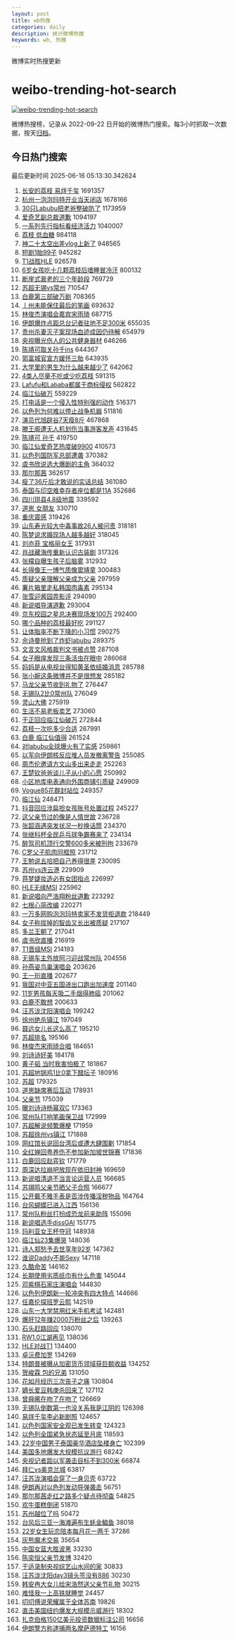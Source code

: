 ```yaml
---
layout: post
title: wb热搜
categories: daily
description: 统计微博热搜
keywords: wb, 热搜
---
```


微博实时热搜更新

# weibo-trending-hot-search

[![weibo-trending-hot-search](https://github.com/ameizi/weibo-trending-hot-search/actions/workflows/ci.yml/badge.svg)](https://github.com/ameizi/weibo-trending-hot-search/actions/workflows/ci.yml)

微博热搜榜，记录从 2022-09-22 日开始的微博热门搜索。每3小时抓取一次数据，按天[归档](./archives)。

## 今日热门搜索

<!-- BEGIN --> 
最后更新时间 2025-06-16 05:13:30.342624 
1. [长安的荔枝 易烊千玺](https://s.weibo.com/weibo?q=%E9%95%BF%E5%AE%89%E7%9A%84%E8%8D%94%E6%9E%9D%20%E6%98%93%E7%83%8A%E5%8D%83%E7%8E%BA&t=31&band_rank=1&Refer=top) 1691357
1. [杭州一泡泡玛特开业当天闭店](https://s.weibo.com/weibo?q=%23%E6%9D%AD%E5%B7%9E%E4%B8%80%E6%B3%A1%E6%B3%A1%E7%8E%9B%E7%89%B9%E5%BC%80%E4%B8%9A%E5%BD%93%E5%A4%A9%E9%97%AD%E5%BA%97%23&t=31&band_rank=2&Refer=top) 1678166
1. [30只Labubu把老爸整破防了](https://s.weibo.com/weibo?q=%2330%E5%8F%AALabubu%E6%8A%8A%E8%80%81%E7%88%B8%E6%95%B4%E7%A0%B4%E9%98%B2%E4%BA%86%23&t=31&band_rank=1&Refer=top) 1173959
1. [爱奇艺副总裁道歉](https://s.weibo.com/weibo?q=%23%E7%88%B1%E5%A5%87%E8%89%BA%E5%89%AF%E6%80%BB%E8%A3%81%E9%81%93%E6%AD%89%23&t=31&band_rank=2&Refer=top) 1094197
1. [一系列先行指标看经济活力](https://s.weibo.com/weibo?q=%23%E4%B8%80%E7%B3%BB%E5%88%97%E5%85%88%E8%A1%8C%E6%8C%87%E6%A0%87%E7%9C%8B%E7%BB%8F%E6%B5%8E%E6%B4%BB%E5%8A%9B%23&t=31&band_rank=3&Refer=top) 1040007
1. [荔枝 低血糖](https://s.weibo.com/weibo?q=%E8%8D%94%E6%9E%9D%20%E4%BD%8E%E8%A1%80%E7%B3%96&t=31&band_rank=2&Refer=top) 984118
1. [神二十太空出差vlog上新了](https://s.weibo.com/weibo?q=%23%E7%A5%9E%E4%BA%8C%E5%8D%81%E5%A4%AA%E7%A9%BA%E5%87%BA%E5%B7%AEvlog%E4%B8%8A%E6%96%B0%E4%BA%86%23&t=31&band_rank=3&Refer=top) 948565
1. [短剧1胎99子](https://s.weibo.com/weibo?q=%23%E7%9F%AD%E5%89%A71%E8%83%8E99%E5%AD%90%23&t=31&band_rank=4&Refer=top) 945282
1. [T1战胜HLE](https://s.weibo.com/weibo?q=T1%E6%88%98%E8%83%9CHLE&t=31&band_rank=5&Refer=top) 926578
1. [6岁女孩吃十几颗荔枝后嗜睡冒冷汗](https://s.weibo.com/weibo?q=%236%E5%B2%81%E5%A5%B3%E5%AD%A9%E5%90%83%E5%8D%81%E5%87%A0%E9%A2%97%E8%8D%94%E6%9E%9D%E5%90%8E%E5%97%9C%E7%9D%A1%E5%86%92%E5%86%B7%E6%B1%97%23&t=31&band_rank=6&Refer=top) 800132
1. [断崖式衰老的三个年龄段](https://s.weibo.com/weibo?q=%E6%96%AD%E5%B4%96%E5%BC%8F%E8%A1%B0%E8%80%81%E7%9A%84%E4%B8%89%E4%B8%AA%E5%B9%B4%E9%BE%84%E6%AE%B5&t=31&band_rank=5&Refer=top) 769729
1. [苏超无锡vs常州](https://s.weibo.com/weibo?q=%23%E8%8B%8F%E8%B6%85%E6%97%A0%E9%94%A1vs%E5%B8%B8%E5%B7%9E%23&t=31&band_rank=3&Refer=top) 710547
1. [白鹿第三部破万剧](https://s.weibo.com/weibo?q=%23%E7%99%BD%E9%B9%BF%E7%AC%AC%E4%B8%89%E9%83%A8%E7%A0%B4%E4%B8%87%E5%89%A7%23&t=31&band_rank=6&Refer=top) 708365
1. [丨州未能保住最后的笔画](https://s.weibo.com/weibo?q=%23%E4%B8%A8%E5%B7%9E%E6%9C%AA%E8%83%BD%E4%BF%9D%E4%BD%8F%E6%9C%80%E5%90%8E%E7%9A%84%E7%AC%94%E7%94%BB%23&t=31&band_rank=7&Refer=top) 693632
1. [林俊杰演唱会嘉宾宋雨琦](https://s.weibo.com/weibo?q=%23%E6%9E%97%E4%BF%8A%E6%9D%B0%E6%BC%94%E5%94%B1%E4%BC%9A%E5%98%89%E5%AE%BE%E5%AE%8B%E9%9B%A8%E7%90%A6%23&t=31&band_rank=4&Refer=top) 687715
1. [伊朗爆炸点距总台记者驻地不足300米](https://s.weibo.com/weibo?q=%23%E4%BC%8A%E6%9C%97%E7%88%86%E7%82%B8%E7%82%B9%E8%B7%9D%E6%80%BB%E5%8F%B0%E8%AE%B0%E8%80%85%E9%A9%BB%E5%9C%B0%E4%B8%8D%E8%B6%B3300%E7%B1%B3%23&t=31&band_rank=8&Refer=top) 655035
1. [贵州杀妻灭子案现场血迹成因仍待解](https://s.weibo.com/weibo?q=%23%E8%B4%B5%E5%B7%9E%E6%9D%80%E5%A6%BB%E7%81%AD%E5%AD%90%E6%A1%88%E7%8E%B0%E5%9C%BA%E8%A1%80%E8%BF%B9%E6%88%90%E5%9B%A0%E4%BB%8D%E5%BE%85%E8%A7%A3%23&t=31&band_rank=9&Refer=top) 654979
1. [央视曝光伤人的公共健身器材](https://s.weibo.com/weibo?q=%23%E5%A4%AE%E8%A7%86%E6%9B%9D%E5%85%89%E4%BC%A4%E4%BA%BA%E7%9A%84%E5%85%AC%E5%85%B1%E5%81%A5%E8%BA%AB%E5%99%A8%E6%9D%90%23&t=31&band_rank=10&Refer=top) 646266
1. [陈靖可取关孙千ins](https://s.weibo.com/weibo?q=%23%E9%99%88%E9%9D%96%E5%8F%AF%E5%8F%96%E5%85%B3%E5%AD%99%E5%8D%83ins%23&t=31&band_rank=11&Refer=top) 644367
1. [郭富城官宣方媛怀三胎](https://s.weibo.com/weibo?q=%23%E9%83%AD%E5%AF%8C%E5%9F%8E%E5%AE%98%E5%AE%A3%E6%96%B9%E5%AA%9B%E6%80%80%E4%B8%89%E8%83%8E%23&t=31&band_rank=11&Refer=top) 643935
1. [大学里的男生为什么越来越少了](https://s.weibo.com/weibo?q=%23%E5%A4%A7%E5%AD%A6%E9%87%8C%E7%9A%84%E7%94%B7%E7%94%9F%E4%B8%BA%E4%BB%80%E4%B9%88%E8%B6%8A%E6%9D%A5%E8%B6%8A%E5%B0%91%E4%BA%86%23&t=31&band_rank=13&Refer=top) 642062
1. [4类人尽量不吃或少吃荔枝](https://s.weibo.com/weibo?q=%234%E7%B1%BB%E4%BA%BA%E5%B0%BD%E9%87%8F%E4%B8%8D%E5%90%83%E6%88%96%E5%B0%91%E5%90%83%E8%8D%94%E6%9E%9D%23&t=31&band_rank=7&Refer=top) 591315
1. [Lafufu和Lababa都属于商标侵权](https://s.weibo.com/weibo?q=%23Lafufu%E5%92%8CLababa%E9%83%BD%E5%B1%9E%E4%BA%8E%E5%95%86%E6%A0%87%E4%BE%B5%E6%9D%83%23&t=31&band_rank=6&Refer=top) 562822
1. [临江仙破万](https://s.weibo.com/weibo?q=%E4%B8%B4%E6%B1%9F%E4%BB%99%E7%A0%B4%E4%B8%87&t=31&band_rank=14&Refer=top) 559229
1. [打电话是一个侵入性特别强的动作](https://s.weibo.com/weibo?q=%E6%89%93%E7%94%B5%E8%AF%9D%E6%98%AF%E4%B8%80%E4%B8%AA%E4%BE%B5%E5%85%A5%E6%80%A7%E7%89%B9%E5%88%AB%E5%BC%BA%E7%9A%84%E5%8A%A8%E4%BD%9C&t=31&band_rank=8&Refer=top) 516371
1. [以色列为何难以停止战争机器](https://s.weibo.com/weibo?q=%23%E4%BB%A5%E8%89%B2%E5%88%97%E4%B8%BA%E4%BD%95%E9%9A%BE%E4%BB%A5%E5%81%9C%E6%AD%A2%E6%88%98%E4%BA%89%E6%9C%BA%E5%99%A8%23&t=31&band_rank=15&Refer=top) 511816
1. [演员代旭辟谷7天瘦8斤](https://s.weibo.com/weibo?q=%23%E6%BC%94%E5%91%98%E4%BB%A3%E6%97%AD%E8%BE%9F%E8%B0%B77%E5%A4%A9%E7%98%A68%E6%96%A4%23&t=31&band_rank=16&Refer=top) 467868
1. [滕王阁遭无人机划伤当事游客发声](https://s.weibo.com/weibo?q=%23%E6%BB%95%E7%8E%8B%E9%98%81%E9%81%AD%E6%97%A0%E4%BA%BA%E6%9C%BA%E5%88%92%E4%BC%A4%E5%BD%93%E4%BA%8B%E6%B8%B8%E5%AE%A2%E5%8F%91%E5%A3%B0%23&t=31&band_rank=17&Refer=top) 431645
1. [陈靖可 孙千](https://s.weibo.com/weibo?q=%E9%99%88%E9%9D%96%E5%8F%AF%20%E5%AD%99%E5%8D%83&t=31&band_rank=18&Refer=top) 419750
1. [临江仙爱奇艺热度破9900](https://s.weibo.com/weibo?q=%23%E4%B8%B4%E6%B1%9F%E4%BB%99%E7%88%B1%E5%A5%87%E8%89%BA%E7%83%AD%E5%BA%A6%E7%A0%B49900%23&t=31&band_rank=7&Refer=top) 410573
1. [以色列国防军总部遭袭](https://s.weibo.com/weibo?q=%23%E4%BB%A5%E8%89%B2%E5%88%97%E5%9B%BD%E9%98%B2%E5%86%9B%E6%80%BB%E9%83%A8%E9%81%AD%E8%A2%AD%23&t=31&band_rank=9&Refer=top) 370382
1. [虞书欣说选大爆剧的主角](https://s.weibo.com/weibo?q=%23%E8%99%9E%E4%B9%A6%E6%AC%A3%E8%AF%B4%E9%80%89%E5%A4%A7%E7%88%86%E5%89%A7%E7%9A%84%E4%B8%BB%E8%A7%92%23&t=31&band_rank=10&Refer=top) 364032
1. [那尔那茜](https://s.weibo.com/weibo?q=%E9%82%A3%E5%B0%94%E9%82%A3%E8%8C%9C&t=31&band_rank=11&Refer=top) 362617
1. [瘦了36斤后才敢说的实话总结](https://s.weibo.com/weibo?q=%E7%98%A6%E4%BA%8636%E6%96%A4%E5%90%8E%E6%89%8D%E6%95%A2%E8%AF%B4%E7%9A%84%E5%AE%9E%E8%AF%9D%E6%80%BB%E7%BB%93&t=31&band_rank=12&Refer=top) 361080
1. [泰国与印空难幸存者座位都是11A](https://s.weibo.com/weibo?q=%23%E6%B3%B0%E5%9B%BD%E4%B8%8E%E5%8D%B0%E7%A9%BA%E9%9A%BE%E5%B9%B8%E5%AD%98%E8%80%85%E5%BA%A7%E4%BD%8D%E9%83%BD%E6%98%AF11A%23&t=31&band_rank=15&Refer=top) 352686
1. [四川珙县4.8级地震](https://s.weibo.com/weibo?q=%23%E5%9B%9B%E5%B7%9D%E7%8F%99%E5%8E%BF4.8%E7%BA%A7%E5%9C%B0%E9%9C%87%23&t=31&band_rank=8&Refer=top) 339592
1. [道崽 女朋友](https://s.weibo.com/weibo?q=%E9%81%93%E5%B4%BD%20%E5%A5%B3%E6%9C%8B%E5%8F%8B&t=31&band_rank=13&Refer=top) 330710
1. [重庆震感](https://s.weibo.com/weibo?q=%E9%87%8D%E5%BA%86%E9%9C%87%E6%84%9F&t=31&band_rank=9&Refer=top) 319426
1. [山东寿光较大中毒事故26人被问责](https://s.weibo.com/weibo?q=%23%E5%B1%B1%E4%B8%9C%E5%AF%BF%E5%85%89%E8%BE%83%E5%A4%A7%E4%B8%AD%E6%AF%92%E4%BA%8B%E6%95%8526%E4%BA%BA%E8%A2%AB%E9%97%AE%E8%B4%A3%23&t=31&band_rank=10&Refer=top) 318181
1. [陈梦说求婚现场人越多越好](https://s.weibo.com/weibo?q=%23%E9%99%88%E6%A2%A6%E8%AF%B4%E6%B1%82%E5%A9%9A%E7%8E%B0%E5%9C%BA%E4%BA%BA%E8%B6%8A%E5%A4%9A%E8%B6%8A%E5%A5%BD%23&t=31&band_rank=12&Refer=top) 318045
1. [刘亦菲 宝格丽女王](https://s.weibo.com/weibo?q=%E5%88%98%E4%BA%A6%E8%8F%B2%20%E5%AE%9D%E6%A0%BC%E4%B8%BD%E5%A5%B3%E7%8E%8B&t=31&band_rank=13&Refer=top) 317931
1. [肖战藏海传重新认识古装剧](https://s.weibo.com/weibo?q=%23%E8%82%96%E6%88%98%E8%97%8F%E6%B5%B7%E4%BC%A0%E9%87%8D%E6%96%B0%E8%AE%A4%E8%AF%86%E5%8F%A4%E8%A3%85%E5%89%A7%23&t=31&band_rank=14&Refer=top) 317326
1. [张檬自曝生孩子后脑雾](https://s.weibo.com/weibo?q=%23%E5%BC%A0%E6%AA%AC%E8%87%AA%E6%9B%9D%E7%94%9F%E5%AD%A9%E5%AD%90%E5%90%8E%E8%84%91%E9%9B%BE%23&t=31&band_rank=21&Refer=top) 312932
1. [长得像王一博气质像窦靖童](https://s.weibo.com/weibo?q=%E9%95%BF%E5%BE%97%E5%83%8F%E7%8E%8B%E4%B8%80%E5%8D%9A%E6%B0%94%E8%B4%A8%E5%83%8F%E7%AA%A6%E9%9D%96%E7%AB%A5&t=31&band_rank=22&Refer=top) 300483
1. [质疑父亲理解父亲成为父亲](https://s.weibo.com/weibo?q=%23%E8%B4%A8%E7%96%91%E7%88%B6%E4%BA%B2%E7%90%86%E8%A7%A3%E7%88%B6%E4%BA%B2%E6%88%90%E4%B8%BA%E7%88%B6%E4%BA%B2%23&t=31&band_rank=15&Refer=top) 297959
1. [薯片箱里走私韩国肉毒素](https://s.weibo.com/weibo?q=%23%E8%96%AF%E7%89%87%E7%AE%B1%E9%87%8C%E8%B5%B0%E7%A7%81%E9%9F%A9%E5%9B%BD%E8%82%89%E6%AF%92%E7%B4%A0%23&t=31&band_rank=16&Refer=top) 295134
1. [张雪迎酱园弄影评](https://s.weibo.com/weibo?q=%E5%BC%A0%E9%9B%AA%E8%BF%8E%E9%85%B1%E5%9B%AD%E5%BC%84%E5%BD%B1%E8%AF%84&t=31&band_rank=17&Refer=top) 294090
1. [新说唱导演道歉](https://s.weibo.com/weibo?q=%23%E6%96%B0%E8%AF%B4%E5%94%B1%E5%AF%BC%E6%BC%94%E9%81%93%E6%AD%89%23&t=31&band_rank=18&Refer=top) 293004
1. [京东校园之星总决赛现场发100万](https://s.weibo.com/weibo?q=%23%E4%BA%AC%E4%B8%9C%E6%A0%A1%E5%9B%AD%E4%B9%8B%E6%98%9F%E6%80%BB%E5%86%B3%E8%B5%9B%E7%8E%B0%E5%9C%BA%E5%8F%91100%E4%B8%87%23&t=31&band_rank=19&Refer=top) 292400
1. [哪个品种的荔枝最好吃](https://s.weibo.com/weibo?q=%E5%93%AA%E4%B8%AA%E5%93%81%E7%A7%8D%E7%9A%84%E8%8D%94%E6%9E%9D%E6%9C%80%E5%A5%BD%E5%90%83&t=31&band_rank=20&Refer=top) 291127
1. [让体脂率不断下降的小习惯](https://s.weibo.com/weibo?q=%23%E8%AE%A9%E4%BD%93%E8%84%82%E7%8E%87%E4%B8%8D%E6%96%AD%E4%B8%8B%E9%99%8D%E7%9A%84%E5%B0%8F%E4%B9%A0%E6%83%AF%23&t=31&band_rank=21&Refer=top) 290275
1. [佘诗曼抢到了炸虾labubu](https://s.weibo.com/weibo?q=%E4%BD%98%E8%AF%97%E6%9B%BC%E6%8A%A2%E5%88%B0%E4%BA%86%E7%82%B8%E8%99%BElabubu&t=31&band_rank=23&Refer=top) 289375
1. [文言文风格裁判文书被点赞](https://s.weibo.com/weibo?q=%23%E6%96%87%E8%A8%80%E6%96%87%E9%A3%8E%E6%A0%BC%E8%A3%81%E5%88%A4%E6%96%87%E4%B9%A6%E8%A2%AB%E7%82%B9%E8%B5%9E%23&t=31&band_rank=24&Refer=top) 287108
1. [女子眼痒发现三条活虫在眼中](https://s.weibo.com/weibo?q=%23%E5%A5%B3%E5%AD%90%E7%9C%BC%E7%97%92%E5%8F%91%E7%8E%B0%E4%B8%89%E6%9D%A1%E6%B4%BB%E8%99%AB%E5%9C%A8%E7%9C%BC%E4%B8%AD%23&t=31&band_rank=25&Refer=top) 286068
1. [妈妈是从电视台得知黄圣依结婚消息](https://s.weibo.com/weibo?q=%23%E5%A6%88%E5%A6%88%E6%98%AF%E4%BB%8E%E7%94%B5%E8%A7%86%E5%8F%B0%E5%BE%97%E7%9F%A5%E9%BB%84%E5%9C%A3%E4%BE%9D%E7%BB%93%E5%A9%9A%E6%B6%88%E6%81%AF%23&t=31&band_rank=16&Refer=top) 285788
1. [张小婉这条微博并不是很想发](https://s.weibo.com/weibo?q=%E5%BC%A0%E5%B0%8F%E5%A9%89%E8%BF%99%E6%9D%A1%E5%BE%AE%E5%8D%9A%E5%B9%B6%E4%B8%8D%E6%98%AF%E5%BE%88%E6%83%B3%E5%8F%91&t=31&band_rank=17&Refer=top) 285182
1. [马龙父亲节收到礼物了](https://s.weibo.com/weibo?q=%23%E9%A9%AC%E9%BE%99%E7%88%B6%E4%BA%B2%E8%8A%82%E6%94%B6%E5%88%B0%E7%A4%BC%E7%89%A9%E4%BA%86%23&t=31&band_rank=18&Refer=top) 276447
1. [无锡队2比0常州队](https://s.weibo.com/weibo?q=%23%E6%97%A0%E9%94%A1%E9%98%9F2%E6%AF%940%E5%B8%B8%E5%B7%9E%E9%98%9F%23&t=31&band_rank=27&Refer=top) 276049
1. [灵山大佛](https://s.weibo.com/weibo?q=%E7%81%B5%E5%B1%B1%E5%A4%A7%E4%BD%9B&t=31&band_rank=28&Refer=top) 275919
1. [生活不易老板卖艺](https://s.weibo.com/weibo?q=%23%E7%94%9F%E6%B4%BB%E4%B8%8D%E6%98%93%E8%80%81%E6%9D%BF%E5%8D%96%E8%89%BA%23&t=31&band_rank=19&Refer=top) 273060
1. [于正回应临江仙破万](https://s.weibo.com/weibo?q=%23%E4%BA%8E%E6%AD%A3%E5%9B%9E%E5%BA%94%E4%B8%B4%E6%B1%9F%E4%BB%99%E7%A0%B4%E4%B8%87%23&t=31&band_rank=29&Refer=top) 272844
1. [荔枝一次吃多少合适](https://s.weibo.com/weibo?q=%E8%8D%94%E6%9E%9D%E4%B8%80%E6%AC%A1%E5%90%83%E5%A4%9A%E5%B0%91%E5%90%88%E9%80%82&t=31&band_rank=20&Refer=top) 267991
1. [白鹿 临江仙值得](https://s.weibo.com/weibo?q=%E7%99%BD%E9%B9%BF%20%E4%B8%B4%E6%B1%9F%E4%BB%99%E5%80%BC%E5%BE%97&t=31&band_rank=30&Refer=top) 261524
1. [对labubu全球爆火有了实感](https://s.weibo.com/weibo?q=%E5%AF%B9labubu%E5%85%A8%E7%90%83%E7%88%86%E7%81%AB%E6%9C%89%E4%BA%86%E5%AE%9E%E6%84%9F&t=31&band_rank=21&Refer=top) 259861
1. [以军向伊朗核反应堆人员发撤离警告](https://s.weibo.com/weibo?q=%23%E4%BB%A5%E5%86%9B%E5%90%91%E4%BC%8A%E6%9C%97%E6%A0%B8%E5%8F%8D%E5%BA%94%E5%A0%86%E4%BA%BA%E5%91%98%E5%8F%91%E6%92%A4%E7%A6%BB%E8%AD%A6%E5%91%8A%23&t=31&band_rank=22&Refer=top) 255085
1. [周杰伦邀请方文山多出来走走](https://s.weibo.com/weibo?q=%E5%91%A8%E6%9D%B0%E4%BC%A6%E9%82%80%E8%AF%B7%E6%96%B9%E6%96%87%E5%B1%B1%E5%A4%9A%E5%87%BA%E6%9D%A5%E8%B5%B0%E8%B5%B0&t=31&band_rank=24&Refer=top) 252263
1. [王楚钦爸爸谈儿子从小的心愿](https://s.weibo.com/weibo?q=%23%E7%8E%8B%E6%A5%9A%E9%92%A6%E7%88%B8%E7%88%B8%E8%B0%88%E5%84%BF%E5%AD%90%E4%BB%8E%E5%B0%8F%E7%9A%84%E5%BF%83%E6%84%BF%23&t=31&band_rank=31&Refer=top) 250992
1. [小区地库电表通向外围商铺引质疑](https://s.weibo.com/weibo?q=%23%E5%B0%8F%E5%8C%BA%E5%9C%B0%E5%BA%93%E7%94%B5%E8%A1%A8%E9%80%9A%E5%90%91%E5%A4%96%E5%9B%B4%E5%95%86%E9%93%BA%E5%BC%95%E8%B4%A8%E7%96%91%23&t=31&band_rank=25&Refer=top) 249909
1. [Vogue85花群封站位](https://s.weibo.com/weibo?q=%23Vogue85%E8%8A%B1%E7%BE%A4%E5%B0%81%E7%AB%99%E4%BD%8D%23&t=31&band_rank=23&Refer=top) 249357
1. [临江仙](https://s.weibo.com/weibo?q=%E4%B8%B4%E6%B1%9F%E4%BB%99&t=31&band_rank=26&Refer=top) 248471
1. [抖音回应涉扁担女孩账号处置过程](https://s.weibo.com/weibo?q=%23%E6%8A%96%E9%9F%B3%E5%9B%9E%E5%BA%94%E6%B6%89%E6%89%81%E6%8B%85%E5%A5%B3%E5%AD%A9%E8%B4%A6%E5%8F%B7%E5%A4%84%E7%BD%AE%E8%BF%87%E7%A8%8B%23&t=31&band_rank=24&Refer=top) 245227
1. [这父亲节过的像是人情世故](https://s.weibo.com/weibo?q=%E8%BF%99%E7%88%B6%E4%BA%B2%E8%8A%82%E8%BF%87%E7%9A%84%E5%83%8F%E6%98%AF%E4%BA%BA%E6%83%85%E4%B8%96%E6%95%85&t=31&band_rank=25&Refer=top) 236728
1. [张韶涵遇突发状况一秒换话筒](https://s.weibo.com/weibo?q=%23%E5%BC%A0%E9%9F%B6%E6%B6%B5%E9%81%87%E7%AA%81%E5%8F%91%E7%8A%B6%E5%86%B5%E4%B8%80%E7%A7%92%E6%8D%A2%E8%AF%9D%E7%AD%92%23&t=31&band_rank=27&Refer=top) 234370
1. [张继科杯全民乒乓球争霸赛来了](https://s.weibo.com/weibo?q=%23%E5%BC%A0%E7%BB%A7%E7%A7%91%E6%9D%AF%E5%85%A8%E6%B0%91%E4%B9%92%E4%B9%93%E7%90%83%E4%BA%89%E9%9C%B8%E8%B5%9B%E6%9D%A5%E4%BA%86%23&t=31&band_rank=26&Refer=top) 234134
1. [醉驾司机顶行交警600多米被刑拘](https://s.weibo.com/weibo?q=%23%E9%86%89%E9%A9%BE%E5%8F%B8%E6%9C%BA%E9%A1%B6%E8%A1%8C%E4%BA%A4%E8%AD%A6600%E5%A4%9A%E7%B1%B3%E8%A2%AB%E5%88%91%E6%8B%98%23&t=31&band_rank=27&Refer=top) 233679
1. [C罗父子肌肉同框照](https://s.weibo.com/weibo?q=%23C%E7%BD%97%E7%88%B6%E5%AD%90%E8%82%8C%E8%82%89%E5%90%8C%E6%A1%86%E7%85%A7%23&t=31&band_rank=32&Refer=top) 231712
1. [王勉说五哈把自己养得很差](https://s.weibo.com/weibo?q=%23%E7%8E%8B%E5%8B%89%E8%AF%B4%E4%BA%94%E5%93%88%E6%8A%8A%E8%87%AA%E5%B7%B1%E5%85%BB%E5%BE%97%E5%BE%88%E5%B7%AE%23&t=31&band_rank=28&Refer=top) 230095
1. [苏州vs连云港](https://s.weibo.com/weibo?q=%E8%8B%8F%E5%B7%9Evs%E8%BF%9E%E4%BA%91%E6%B8%AF&t=31&band_rank=28&Refer=top) 229909
1. [蒋梦婕妆造必有女团指点](https://s.weibo.com/weibo?q=%E8%92%8B%E6%A2%A6%E5%A9%95%E5%A6%86%E9%80%A0%E5%BF%85%E6%9C%89%E5%A5%B3%E5%9B%A2%E6%8C%87%E7%82%B9&t=31&band_rank=29&Refer=top) 226997
1. [HLE无缘MSI](https://s.weibo.com/weibo?q=HLE%E6%97%A0%E7%BC%98MSI&t=31&band_rank=30&Refer=top) 225962
1. [新说唱向严浩翔粉丝道歉](https://s.weibo.com/weibo?q=%23%E6%96%B0%E8%AF%B4%E5%94%B1%E5%90%91%E4%B8%A5%E6%B5%A9%E7%BF%94%E7%B2%89%E4%B8%9D%E9%81%93%E6%AD%89%23&t=31&band_rank=31&Refer=top) 223292
1. [七根心简改编](https://s.weibo.com/weibo?q=%E4%B8%83%E6%A0%B9%E5%BF%83%E7%AE%80%E6%94%B9%E7%BC%96&t=31&band_rank=29&Refer=top) 220271
1. [一万多网购泡泡玛特卖家不发货拒退款](https://s.weibo.com/weibo?q=%23%E4%B8%80%E4%B8%87%E5%A4%9A%E7%BD%91%E8%B4%AD%E6%B3%A1%E6%B3%A1%E7%8E%9B%E7%89%B9%E5%8D%96%E5%AE%B6%E4%B8%8D%E5%8F%91%E8%B4%A7%E6%8B%92%E9%80%80%E6%AC%BE%23&t=31&band_rank=33&Refer=top) 218449
1. [女子称拔掉的智齿又长出被质疑](https://s.weibo.com/weibo?q=%23%E5%A5%B3%E5%AD%90%E7%A7%B0%E6%8B%94%E6%8E%89%E7%9A%84%E6%99%BA%E9%BD%BF%E5%8F%88%E9%95%BF%E5%87%BA%E8%A2%AB%E8%B4%A8%E7%96%91%23&t=31&band_rank=30&Refer=top) 217107
1. [多兰王朝了](https://s.weibo.com/weibo?q=%E5%A4%9A%E5%85%B0%E7%8E%8B%E6%9C%9D%E4%BA%86&t=31&band_rank=32&Refer=top) 217041
1. [虞书欣直播](https://s.weibo.com/weibo?q=%E8%99%9E%E4%B9%A6%E6%AC%A3%E7%9B%B4%E6%92%AD&t=31&band_rank=31&Refer=top) 216919
1. [T1晋级MSI](https://s.weibo.com/weibo?q=T1%E6%99%8B%E7%BA%A7MSI&t=31&band_rank=33&Refer=top) 214193
1. [无锡车主外放阿刁迎战常州队](https://s.weibo.com/weibo?q=%23%E6%97%A0%E9%94%A1%E8%BD%A6%E4%B8%BB%E5%A4%96%E6%94%BE%E9%98%BF%E5%88%81%E8%BF%8E%E6%88%98%E5%B8%B8%E5%B7%9E%E9%98%9F%23&t=31&band_rank=36&Refer=top) 204556
1. [孙燕姿鸟巢演唱会](https://s.weibo.com/weibo?q=%E5%AD%99%E7%87%95%E5%A7%BF%E9%B8%9F%E5%B7%A2%E6%BC%94%E5%94%B1%E4%BC%9A&t=31&band_rank=32&Refer=top) 203626
1. [王一珩直播](https://s.weibo.com/weibo?q=%E7%8E%8B%E4%B8%80%E7%8F%A9%E7%9B%B4%E6%92%AD&t=31&band_rank=37&Refer=top) 202677
1. [我国对中亚五国进出口跑出加速度](https://s.weibo.com/weibo?q=%23%E6%88%91%E5%9B%BD%E5%AF%B9%E4%B8%AD%E4%BA%9A%E4%BA%94%E5%9B%BD%E8%BF%9B%E5%87%BA%E5%8F%A3%E8%B7%91%E5%87%BA%E5%8A%A0%E9%80%9F%E5%BA%A6%23&t=31&band_rank=3&Refer=top) 201140
1. [11岁男孩每天吸二手烟得肺癌](https://s.weibo.com/weibo?q=%2311%E5%B2%81%E7%94%B7%E5%AD%A9%E6%AF%8F%E5%A4%A9%E5%90%B8%E4%BA%8C%E6%89%8B%E7%83%9F%E5%BE%97%E8%82%BA%E7%99%8C%23&t=31&band_rank=4&Refer=top) 201062
1. [白鹿不敢想](https://s.weibo.com/weibo?q=%23%E7%99%BD%E9%B9%BF%E4%B8%8D%E6%95%A2%E6%83%B3%23&t=31&band_rank=5&Refer=top) 200633
1. [汪苏泷沈阳演唱会](https://s.weibo.com/weibo?q=%E6%B1%AA%E8%8B%8F%E6%B3%B7%E6%B2%88%E9%98%B3%E6%BC%94%E5%94%B1%E4%BC%9A&t=31&band_rank=38&Refer=top) 199242
1. [徐州绝杀镇江](https://s.weibo.com/weibo?q=%E5%BE%90%E5%B7%9E%E7%BB%9D%E6%9D%80%E9%95%87%E6%B1%9F&t=31&band_rank=33&Refer=top) 197049
1. [聂远女儿长这么高了](https://s.weibo.com/weibo?q=%23%E8%81%82%E8%BF%9C%E5%A5%B3%E5%84%BF%E9%95%BF%E8%BF%99%E4%B9%88%E9%AB%98%E4%BA%86%23&t=31&band_rank=39&Refer=top) 195210
1. [苏超排名](https://s.weibo.com/weibo?q=%E8%8B%8F%E8%B6%85%E6%8E%92%E5%90%8D&t=31&band_rank=40&Refer=top) 195166
1. [林俊杰宋雨琦合唱](https://s.weibo.com/weibo?q=%23%E6%9E%97%E4%BF%8A%E6%9D%B0%E5%AE%8B%E9%9B%A8%E7%90%A6%E5%90%88%E5%94%B1%23&t=31&band_rank=34&Refer=top) 184651
1. [刘诗诗好美](https://s.weibo.com/weibo?q=%E5%88%98%E8%AF%97%E8%AF%97%E5%A5%BD%E7%BE%8E&t=31&band_rank=35&Refer=top) 184178
1. [黄子韬 当时我害怕极了](https://s.weibo.com/weibo?q=%E9%BB%84%E5%AD%90%E9%9F%AC%20%E5%BD%93%E6%97%B6%E6%88%91%E5%AE%B3%E6%80%95%E6%9E%81%E4%BA%86&t=31&band_rank=34&Refer=top) 181867
1. [苏超地锅鸡1比0拿下醋坛子](https://s.weibo.com/weibo?q=%23%E8%8B%8F%E8%B6%85%E5%9C%B0%E9%94%85%E9%B8%A11%E6%AF%940%E6%8B%BF%E4%B8%8B%E9%86%8B%E5%9D%9B%E5%AD%90%23&t=31&band_rank=36&Refer=top) 180916
1. [苏超](https://s.weibo.com/weibo?q=%E8%8B%8F%E8%B6%85&t=31&band_rank=37&Refer=top) 179325
1. [道崽缺席赛后互动](https://s.weibo.com/weibo?q=%E9%81%93%E5%B4%BD%E7%BC%BA%E5%B8%AD%E8%B5%9B%E5%90%8E%E4%BA%92%E5%8A%A8&t=31&band_rank=41&Refer=top) 178931
1. [父亲节](https://s.weibo.com/weibo?q=%E7%88%B6%E4%BA%B2%E8%8A%82&t=31&band_rank=35&Refer=top) 175039
1. [曝刘诗诗杨幂双C](https://s.weibo.com/weibo?q=%23%E6%9B%9D%E5%88%98%E8%AF%97%E8%AF%97%E6%9D%A8%E5%B9%82%E5%8F%8CC%23&t=31&band_rank=36&Refer=top) 173363
1. [常州队打响笔画保卫战](https://s.weibo.com/weibo?q=%23%E5%B8%B8%E5%B7%9E%E9%98%9F%E6%89%93%E5%93%8D%E7%AC%94%E7%94%BB%E4%BF%9D%E5%8D%AB%E6%88%98%23&t=31&band_rank=39&Refer=top) 172999
1. [苏超解说频繁爆梗](https://s.weibo.com/weibo?q=%23%E8%8B%8F%E8%B6%85%E8%A7%A3%E8%AF%B4%E9%A2%91%E7%B9%81%E7%88%86%E6%A2%97%23&t=31&band_rank=40&Refer=top) 171959
1. [苏超徐州vs镇江](https://s.weibo.com/weibo?q=%23%E8%8B%8F%E8%B6%85%E5%BE%90%E5%B7%9Evs%E9%95%87%E6%B1%9F%23&t=31&band_rank=37&Refer=top) 171888
1. [网红馆长说回台湾后或遭大肆围剿](https://s.weibo.com/weibo?q=%23%E7%BD%91%E7%BA%A2%E9%A6%86%E9%95%BF%E8%AF%B4%E5%9B%9E%E5%8F%B0%E6%B9%BE%E5%90%8E%E6%88%96%E9%81%AD%E5%A4%A7%E8%82%86%E5%9B%B4%E5%89%BF%23&t=31&band_rank=38&Refer=top) 171854
1. [全红婵回粤养伤不参加新加坡世锦赛](https://s.weibo.com/weibo?q=%23%E5%85%A8%E7%BA%A2%E5%A9%B5%E5%9B%9E%E7%B2%A4%E5%85%BB%E4%BC%A4%E4%B8%8D%E5%8F%82%E5%8A%A0%E6%96%B0%E5%8A%A0%E5%9D%A1%E4%B8%96%E9%94%A6%E8%B5%9B%23&t=31&band_rank=39&Refer=top) 171836
1. [白鹿回应赵弈钦](https://s.weibo.com/weibo?q=%23%E7%99%BD%E9%B9%BF%E5%9B%9E%E5%BA%94%E8%B5%B5%E5%BC%88%E9%92%A6%23&t=31&band_rank=41&Refer=top) 171779
1. [周深达拉崩吧放现在依旧封神](https://s.weibo.com/weibo?q=%E5%91%A8%E6%B7%B1%E8%BE%BE%E6%8B%89%E5%B4%A9%E5%90%A7%E6%94%BE%E7%8E%B0%E5%9C%A8%E4%BE%9D%E6%97%A7%E5%B0%81%E7%A5%9E&t=31&band_rank=42&Refer=top) 169659
1. [新说唱清退不当言论运营人员](https://s.weibo.com/weibo?q=%23%E6%96%B0%E8%AF%B4%E5%94%B1%E6%B8%85%E9%80%80%E4%B8%8D%E5%BD%93%E8%A8%80%E8%AE%BA%E8%BF%90%E8%90%A5%E4%BA%BA%E5%91%98%23&t=31&band_rank=42&Refer=top) 166685
1. [苏翊鸣父亲节晒父子合照](https://s.weibo.com/weibo?q=%23%E8%8B%8F%E7%BF%8A%E9%B8%A3%E7%88%B6%E4%BA%B2%E8%8A%82%E6%99%92%E7%88%B6%E5%AD%90%E5%90%88%E7%85%A7%23&t=31&band_rank=40&Refer=top) 166677
1. [公开戴不雅手表是否涉传播淫秽物品](https://s.weibo.com/weibo?q=%23%E5%85%AC%E5%BC%80%E6%88%B4%E4%B8%8D%E9%9B%85%E6%89%8B%E8%A1%A8%E6%98%AF%E5%90%A6%E6%B6%89%E4%BC%A0%E6%92%AD%E6%B7%AB%E7%A7%BD%E7%89%A9%E5%93%81%23&t=31&band_rank=41&Refer=top) 164764
1. [台风蝴蝶已进入江西](https://s.weibo.com/weibo?q=%23%E5%8F%B0%E9%A3%8E%E8%9D%B4%E8%9D%B6%E5%B7%B2%E8%BF%9B%E5%85%A5%E6%B1%9F%E8%A5%BF%23&t=31&band_rank=43&Refer=top) 156136
1. [常州队粉丝打扮成恐龙前来助阵](https://s.weibo.com/weibo?q=%23%E5%B8%B8%E5%B7%9E%E9%98%9F%E7%B2%89%E4%B8%9D%E6%89%93%E6%89%AE%E6%88%90%E6%81%90%E9%BE%99%E5%89%8D%E6%9D%A5%E5%8A%A9%E9%98%B5%23&t=31&band_rank=44&Refer=top) 155096
1. [新说唱选手dissGAI](https://s.weibo.com/weibo?q=%E6%96%B0%E8%AF%B4%E5%94%B1%E9%80%89%E6%89%8BdissGAI&t=31&band_rank=45&Refer=top) 151775
1. [玛利亚女王杯夺冠](https://s.weibo.com/weibo?q=%23%E7%8E%9B%E5%88%A9%E4%BA%9A%E5%A5%B3%E7%8E%8B%E6%9D%AF%E5%A4%BA%E5%86%A0%23&t=31&band_rank=43&Refer=top) 148938
1. [临江仙23集爆哭](https://s.weibo.com/weibo?q=%E4%B8%B4%E6%B1%9F%E4%BB%9923%E9%9B%86%E7%88%86%E5%93%AD&t=31&band_rank=46&Refer=top) 148036
1. [诗人郑愁予去世享年92岁](https://s.weibo.com/weibo?q=%23%E8%AF%97%E4%BA%BA%E9%83%91%E6%84%81%E4%BA%88%E5%8E%BB%E4%B8%96%E4%BA%AB%E5%B9%B492%E5%B2%81%23&t=31&band_rank=47&Refer=top) 147362
1. [谁说Daddy不能Sexy](https://s.weibo.com/weibo?q=%E8%B0%81%E8%AF%B4Daddy%E4%B8%8D%E8%83%BDSexy&t=31&band_rank=48&Refer=top) 147118
1. [久酷命苦](https://s.weibo.com/weibo?q=%23%E4%B9%85%E9%85%B7%E5%91%BD%E8%8B%A6%23&t=31&band_rank=49&Refer=top) 146162
1. [长期使用劣质纸巾有什么危害](https://s.weibo.com/weibo?q=%23%E9%95%BF%E6%9C%9F%E4%BD%BF%E7%94%A8%E5%8A%A3%E8%B4%A8%E7%BA%B8%E5%B7%BE%E6%9C%89%E4%BB%80%E4%B9%88%E5%8D%B1%E5%AE%B3%23&t=31&band_rank=50&Refer=top) 145044
1. [邓紫棋石家庄演唱会](https://s.weibo.com/weibo?q=%E9%82%93%E7%B4%AB%E6%A3%8B%E7%9F%B3%E5%AE%B6%E5%BA%84%E6%BC%94%E5%94%B1%E4%BC%9A&t=31&band_rank=44&Refer=top) 144830
1. [以色列伊朗新一轮冲突有四大特点](https://s.weibo.com/weibo?q=%23%E4%BB%A5%E8%89%B2%E5%88%97%E4%BC%8A%E6%9C%97%E6%96%B0%E4%B8%80%E8%BD%AE%E5%86%B2%E7%AA%81%E6%9C%89%E5%9B%9B%E5%A4%A7%E7%89%B9%E7%82%B9%23&t=31&band_rank=42&Refer=top) 144666
1. [任嘉伦探班罗云熙](https://s.weibo.com/weibo?q=%23%E4%BB%BB%E5%98%89%E4%BC%A6%E6%8E%A2%E7%8F%AD%E7%BD%97%E4%BA%91%E7%86%99%23&t=31&band_rank=45&Refer=top) 142519
1. [山东一大学禁用红米手机考试](https://s.weibo.com/weibo?q=%23%E5%B1%B1%E4%B8%9C%E4%B8%80%E5%A4%A7%E5%AD%A6%E7%A6%81%E7%94%A8%E7%BA%A2%E7%B1%B3%E6%89%8B%E6%9C%BA%E8%80%83%E8%AF%95%23&t=31&band_rank=46&Refer=top) 142481
1. [爆肝12年赚2000万粉丝之后](https://s.weibo.com/weibo?q=%E7%88%86%E8%82%9D12%E5%B9%B4%E8%B5%9A2000%E4%B8%87%E7%B2%89%E4%B8%9D%E4%B9%8B%E5%90%8E&t=31&band_rank=43&Refer=top) 139263
1. [石头赶路回应](https://s.weibo.com/weibo?q=%E7%9F%B3%E5%A4%B4%E8%B5%B6%E8%B7%AF%E5%9B%9E%E5%BA%94&t=31&band_rank=47&Refer=top) 138070
1. [RW1.0江湖再见](https://s.weibo.com/weibo?q=%23RW1.0%E6%B1%9F%E6%B9%96%E5%86%8D%E8%A7%81%23&t=31&band_rank=48&Refer=top) 138036
1. [HLE对战T1](https://s.weibo.com/weibo?q=HLE%E5%AF%B9%E6%88%98T1&t=31&band_rank=44&Refer=top) 134400
1. [卓沅费加罗](https://s.weibo.com/weibo?q=%E5%8D%93%E6%B2%85%E8%B4%B9%E5%8A%A0%E7%BD%97&t=31&band_rank=45&Refer=top) 134269
1. [特朗普被曝从加密货币领域获巨额收益](https://s.weibo.com/weibo?q=%23%E7%89%B9%E6%9C%97%E6%99%AE%E8%A2%AB%E6%9B%9D%E4%BB%8E%E5%8A%A0%E5%AF%86%E8%B4%A7%E5%B8%81%E9%A2%86%E5%9F%9F%E8%8E%B7%E5%B7%A8%E9%A2%9D%E6%94%B6%E7%9B%8A%23&t=31&band_rank=46&Refer=top) 134252
1. [贺峻霖 包的兄弟](https://s.weibo.com/weibo?q=%E8%B4%BA%E5%B3%BB%E9%9C%96%20%E5%8C%85%E7%9A%84%E5%85%84%E5%BC%9F&t=31&band_rank=47&Refer=top) 131050
1. [花如月经历三次丧子之痛](https://s.weibo.com/weibo?q=%E8%8A%B1%E5%A6%82%E6%9C%88%E7%BB%8F%E5%8E%86%E4%B8%89%E6%AC%A1%E4%B8%A7%E5%AD%90%E4%B9%8B%E7%97%9B&t=31&band_rank=48&Refer=top) 130804
1. [嫡长爱豆韩庚杀回来了](https://s.weibo.com/weibo?q=%23%E5%AB%A1%E9%95%BF%E7%88%B1%E8%B1%86%E9%9F%A9%E5%BA%9A%E6%9D%80%E5%9B%9E%E6%9D%A5%E4%BA%86%23&t=31&band_rank=49&Refer=top) 127112
1. [曾舜晞在吻了在吻了](https://s.weibo.com/weibo?q=%E6%9B%BE%E8%88%9C%E6%99%9E%E5%9C%A8%E5%90%BB%E4%BA%86%E5%9C%A8%E5%90%BB%E4%BA%86&t=31&band_rank=50&Refer=top) 126669
1. [无锡队倒数第一也没关系我是江阴的](https://s.weibo.com/weibo?q=%23%E6%97%A0%E9%94%A1%E9%98%9F%E5%80%92%E6%95%B0%E7%AC%AC%E4%B8%80%E4%B9%9F%E6%B2%A1%E5%85%B3%E7%B3%BB%E6%88%91%E6%98%AF%E6%B1%9F%E9%98%B4%E7%9A%84%23&t=31&band_rank=7&Refer=top) 126398
1. [易烊千玺李必新剧照](https://s.weibo.com/weibo?q=%23%E6%98%93%E7%83%8A%E5%8D%83%E7%8E%BA%E6%9D%8E%E5%BF%85%E6%96%B0%E5%89%A7%E7%85%A7%23&t=31&band_rank=50&Refer=top) 124657
1. [以色列国家安全观已发生转变](https://s.weibo.com/weibo?q=%23%E4%BB%A5%E8%89%B2%E5%88%97%E5%9B%BD%E5%AE%B6%E5%AE%89%E5%85%A8%E8%A7%82%E5%B7%B2%E5%8F%91%E7%94%9F%E8%BD%AC%E5%8F%98%23&t=31&band_rank=9&Refer=top) 124323
1. [以色列全国紧急状态延至月底](https://s.weibo.com/weibo?q=%23%E4%BB%A5%E8%89%B2%E5%88%97%E5%85%A8%E5%9B%BD%E7%B4%A7%E6%80%A5%E7%8A%B6%E6%80%81%E5%BB%B6%E8%87%B3%E6%9C%88%E5%BA%95%23&t=31&band_rank=10&Refer=top) 118593
1. [22岁中国男子泰国豪华酒店坠楼身亡](https://s.weibo.com/weibo?q=%2322%E5%B2%81%E4%B8%AD%E5%9B%BD%E7%94%B7%E5%AD%90%E6%B3%B0%E5%9B%BD%E8%B1%AA%E5%8D%8E%E9%85%92%E5%BA%97%E5%9D%A0%E6%A5%BC%E8%BA%AB%E4%BA%A1%23&t=31&band_rank=14&Refer=top) 102399
1. [美国多地爆发大规模抗议游行](https://s.weibo.com/weibo?q=%23%E7%BE%8E%E5%9B%BD%E5%A4%9A%E5%9C%B0%E7%88%86%E5%8F%91%E5%A4%A7%E8%A7%84%E6%A8%A1%E6%8A%97%E8%AE%AE%E6%B8%B8%E8%A1%8C%23&t=31&band_rank=5&Refer=top) 68242
1. [央视记者距以军袭击目标不到300米](https://s.weibo.com/weibo?q=%23%E5%A4%AE%E8%A7%86%E8%AE%B0%E8%80%85%E8%B7%9D%E4%BB%A5%E5%86%9B%E8%A2%AD%E5%87%BB%E7%9B%AE%E6%A0%87%E4%B8%8D%E5%88%B0300%E7%B1%B3%23&t=31&band_rank=22&Refer=top) 66874
1. [拜仁vs奥克兰城](https://s.weibo.com/weibo?q=%23%E6%8B%9C%E4%BB%81vs%E5%A5%A5%E5%85%8B%E5%85%B0%E5%9F%8E%23&t=31&band_rank=24&Refer=top) 63817
1. [汪苏泷演唱会穿了一身贝壳](https://s.weibo.com/weibo?q=%23%E6%B1%AA%E8%8B%8F%E6%B3%B7%E6%BC%94%E5%94%B1%E4%BC%9A%E7%A9%BF%E4%BA%86%E4%B8%80%E8%BA%AB%E8%B4%9D%E5%A3%B3%23&t=31&band_rank=25&Refer=top) 63722
1. [伊朗再对以色列发动导弹袭击](https://s.weibo.com/weibo?q=%23%E4%BC%8A%E6%9C%97%E5%86%8D%E5%AF%B9%E4%BB%A5%E8%89%B2%E5%88%97%E5%8F%91%E5%8A%A8%E5%AF%BC%E5%BC%B9%E8%A2%AD%E5%87%BB%23&t=31&band_rank=27&Refer=top) 56751
1. [那尔那茜走红之路多个疑点待彻查](https://s.weibo.com/weibo?q=%23%E9%82%A3%E5%B0%94%E9%82%A3%E8%8C%9C%E8%B5%B0%E7%BA%A2%E4%B9%8B%E8%B7%AF%E5%A4%9A%E4%B8%AA%E7%96%91%E7%82%B9%E5%BE%85%E5%BD%BB%E6%9F%A5%23&t=31&band_rank=6&Refer=top) 54825
1. [欢牛蛋糕倒闭](https://s.weibo.com/weibo?q=%23%E6%AC%A2%E7%89%9B%E8%9B%8B%E7%B3%95%E5%80%92%E9%97%AD%23&t=31&band_rank=31&Refer=top) 51870
1. [苏州越位了吗](https://s.weibo.com/weibo?q=%23%E8%8B%8F%E5%B7%9E%E8%B6%8A%E4%BD%8D%E4%BA%86%E5%90%97%23&t=31&band_rank=33&Refer=top) 50472
1. [台风后三亚一海滩遍布生蚝金鲳鱼](https://s.weibo.com/weibo?q=%23%E5%8F%B0%E9%A3%8E%E5%90%8E%E4%B8%89%E4%BA%9A%E4%B8%80%E6%B5%B7%E6%BB%A9%E9%81%8D%E5%B8%83%E7%94%9F%E8%9A%9D%E9%87%91%E9%B2%B3%E9%B1%BC%23&t=31&band_rank=37&Refer=top) 38018
1. [22岁女生玩恋陪本每月花一两千](https://s.weibo.com/weibo?q=%2322%E5%B2%81%E5%A5%B3%E7%94%9F%E7%8E%A9%E6%81%8B%E9%99%AA%E6%9C%AC%E6%AF%8F%E6%9C%88%E8%8A%B1%E4%B8%80%E4%B8%A4%E5%8D%83%23&t=31&band_rank=39&Refer=top) 37286
1. [灰熊魔术交易](https://s.weibo.com/weibo?q=%23%E7%81%B0%E7%86%8A%E9%AD%94%E6%9C%AF%E4%BA%A4%E6%98%93%23&t=31&band_rank=42&Refer=top) 35654
1. [中国女篮大胜波黑](https://s.weibo.com/weibo?q=%23%E4%B8%AD%E5%9B%BD%E5%A5%B3%E7%AF%AE%E5%A4%A7%E8%83%9C%E6%B3%A2%E9%BB%91%23&t=31&band_rank=19&Refer=top) 33230
1. [陈奕恒父亲节发博](https://s.weibo.com/weibo?q=%E9%99%88%E5%A5%95%E6%81%92%E7%88%B6%E4%BA%B2%E8%8A%82%E5%8F%91%E5%8D%9A&t=31&band_rank=44&Refer=top) 32420
1. [于适录制央视综艺山水间的家](https://s.weibo.com/weibo?q=%E4%BA%8E%E9%80%82%E5%BD%95%E5%88%B6%E5%A4%AE%E8%A7%86%E7%BB%BC%E8%89%BA%E5%B1%B1%E6%B0%B4%E9%97%B4%E7%9A%84%E5%AE%B6&t=31&band_rank=46&Refer=top) 30833
1. [汪苏泷沈阳day3镜头签没有886](https://s.weibo.com/weibo?q=%E6%B1%AA%E8%8B%8F%E6%B3%B7%E6%B2%88%E9%98%B3day3%E9%95%9C%E5%A4%B4%E7%AD%BE%E6%B2%A1%E6%9C%89886&t=31&band_rank=49&Refer=top) 30230
1. [韩安冉大女儿给宋浩然送父亲节礼物](https://s.weibo.com/weibo?q=%23%E9%9F%A9%E5%AE%89%E5%86%89%E5%A4%A7%E5%A5%B3%E5%84%BF%E7%BB%99%E5%AE%8B%E6%B5%A9%E7%84%B6%E9%80%81%E7%88%B6%E4%BA%B2%E8%8A%82%E7%A4%BC%E7%89%A9%23&t=31&band_rank=50&Refer=top) 30215
1. [难怪我一上高铁就睡觉](https://s.weibo.com/weibo?q=%E9%9A%BE%E6%80%AA%E6%88%91%E4%B8%80%E4%B8%8A%E9%AB%98%E9%93%81%E5%B0%B1%E7%9D%A1%E8%A7%89&t=31&band_rank=31&Refer=top) 24457
1. [叨叨傅说荣耀属于全体苏南](https://s.weibo.com/weibo?q=%23%E5%8F%A8%E5%8F%A8%E5%82%85%E8%AF%B4%E8%8D%A3%E8%80%80%E5%B1%9E%E4%BA%8E%E5%85%A8%E4%BD%93%E8%8B%8F%E5%8D%97%23&t=31&band_rank=41&Refer=top) 19826
1. [直击美国纽约爆发大规模示威游行](https://s.weibo.com/weibo?q=%23%E7%9B%B4%E5%87%BB%E7%BE%8E%E5%9B%BD%E7%BA%BD%E7%BA%A6%E7%88%86%E5%8F%91%E5%A4%A7%E8%A7%84%E6%A8%A1%E7%A4%BA%E5%A8%81%E6%B8%B8%E8%A1%8C%23&t=31&band_rank=44&Refer=top) 18302
1. [扎克伯格150亿美元投资数据标注公司](https://s.weibo.com/weibo?q=%23%E6%89%8E%E5%85%8B%E4%BC%AF%E6%A0%BC150%E4%BA%BF%E7%BE%8E%E5%85%83%E6%8A%95%E8%B5%84%E6%95%B0%E6%8D%AE%E6%A0%87%E6%B3%A8%E5%85%AC%E5%8F%B8%23&t=31&band_rank=47&Refer=top) 16656
1. [伊朗警方称逮捕两名摩萨德特工](https://s.weibo.com/weibo?q=%23%E4%BC%8A%E6%9C%97%E8%AD%A6%E6%96%B9%E7%A7%B0%E9%80%AE%E6%8D%95%E4%B8%A4%E5%90%8D%E6%91%A9%E8%90%A8%E5%BE%B7%E7%89%B9%E5%B7%A5%23&t=31&band_rank=49&Refer=top) 16156
<!-- END -->
